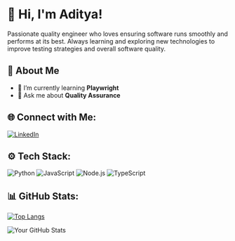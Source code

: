 # 👋 Hi, I'm Aditya! 

Passionate quality engineer who loves ensuring software runs smoothly and performs at its best. Always learning and exploring new technologies to improve testing strategies and overall software quality.

## 🚀 About Me
- 🌱 I’m currently learning **Playwright**
- 💬 Ask me about **Quality Assurance**

## 🌐 Connect with Me:
[![LinkedIn](https://img.shields.io/badge/LinkedIn-%230077B5.svg?style=for-the-badge&logo=linkedin&logoColor=white)](https://www.linkedin.com/in/aditya-sanjaya/)

## ⚙️ Tech Stack:
![Python](https://img.shields.io/badge/Python-3776AB?style=for-the-badge&logo=python&logoColor=white)
![JavaScript](https://img.shields.io/badge/JavaScript-F7DF1E?style=for-the-badge&logo=javascript&logoColor=black)
![Node.js](https://img.shields.io/badge/Node.js-43853D?style=for-the-badge&logo=node.js&logoColor=white)
![TypeScript](https://img.shields.io/badge/TypeScript-3178C6?style=for-the-badge&logo=typescript&logoColor=white)

## 📊 GitHub Stats:
[![Top Langs](https://github-readme-stats.vercel.app/api/top-langs/?username=rallymodus&layout=compact&theme=transparent)](https://github.com/anuraghazra/github-readme-stats)

![Your GitHub Stats](https://github-readme-stats.vercel.app/api?username=rallymodus&show_icons=true&theme=tokyonight)

